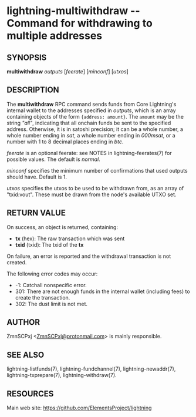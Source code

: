 lightning-multiwithdraw -- Command for withdrawing to multiple addresses
========================================================================

SYNOPSIS
--------

**multiwithdraw** *outputs*  [*feerate*] [*minconf*] [*utxos*]

DESCRIPTION
-----------

The **multiwithdraw** RPC command sends funds from Core Lightning's internal
wallet to the addresses specified in *outputs*,
which is an array containing objects of the form `{address: amount}`.
The `amount` may be the string *"all"*, indicating that all onchain funds
be sent to the specified address.
Otherwise, it is in satoshi precision;
it can be
a whole number,
a whole number ending in *sat*,
a whole number ending in *000msat*,
or a number with 1 to 8 decimal places ending in *btc*.

*feerate* is an optional feerate: see NOTES in lightning-feerates(7)
for possible values.  The default is *normal*.

*minconf* specifies the minimum number of confirmations that used
outputs should have. Default is 1.

*utxos* specifies the utxos to be used to be withdrawn from, as an array
of "txid:vout". These must be drawn from the node's available UTXO set.

RETURN VALUE
------------

[comment]: # (GENERATE-FROM-SCHEMA-START)
On success, an object is returned, containing:

- **tx** (hex): The raw transaction which was sent
- **txid** (txid): The txid of the **tx**

[comment]: # (GENERATE-FROM-SCHEMA-END)

On failure, an error is reported and the withdrawal transaction is not
created.

The following error codes may occur:

- -1: Catchall nonspecific error.
- 301: There are not enough funds in the internal wallet (including
fees) to create the transaction.
- 302: The dust limit is not met.

AUTHOR
------

ZmnSCPxj <<ZmnSCPxj@protonmail.com>> is mainly responsible.

SEE ALSO
--------

lightning-listfunds(7), lightning-fundchannel(7), lightning-newaddr(7),
lightning-txprepare(7), lightning-withdraw(7).

RESOURCES
---------

Main web site: <https://github.com/ElementsProject/lightning>

[comment]: # ( SHA256STAMP:3a090511614bdae6c1160609bb4b8ec35d4ca81dbfc9fc5a6c3f3b70afc19a1d)
